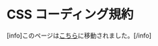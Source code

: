 <!--
# CSS Coding Standards
-->

# CSS コーディング規約

<!--
Warning: This page has been moved [here](https://developer.wordpress.org/coding-standards/wordpress-coding-standards/css/)
Please do *not* edit this page, use *edit* on the new page.
-->

\[info\]このページは[こちら](https://ja.wordpress.org/team/handbook/coding-standards/wordpress-coding-standards/css/)に移動されました。\[/info\]

<!--
Like any coding standard, the purpose of the WordPress CSS Coding Standards is to create a baseline for collaboration and review within various aspects of the WordPress open source project and community, from core code to themes to plugins. Files within a project should appear as though created by a single entity. Above all else, create code that is readable, meaningful, consistent, and beautiful.

Within core stylesheets, inconsistencies will often be found. We are working on addressing these and make every effort to have patches and commits from this point forward follow the CSS coding standards. More information on the above and contributing to UI/front-end development will be forthcoming in a separate set of guidelines.

## Structure

There are plenty of different methods for structuring a stylesheet. With the CSS in core, it is important to retain a high degree of legibility. This enables subsequent contributors to have a clear understanding of the flow of the document.

*   Use tabs, not spaces, to indent each property.
*   Add two blank lines between sections and one blank line between blocks in a section.
*   Each selector should be on its own line, ending in either a comma or an opening curly brace. Property-value pairs should be on their own line, with one tab of indentation and an ending semicolon. The closing brace should be flush left, using the same level of indentation as the opening selector.

Correct:

```css
#selector-1,
#selector-2,
#selector-3 {
	background: #fff;
	color: #000;
}
```

Incorrect:

```css
#selector-1, #selector-2, #selector-3 {
	background: #fff;
	color: #000;
	}

#selector-1 { background: #fff; color: #000; }
```

## Selectors

With specificity, comes great responsibility. Broad selectors allow us to be efficient, yet can have adverse consequences if not tested. Location-specific selectors can save us time, but will quickly lead to a cluttered stylesheet. Exercise your best judgement to create selectors that find the right balance between contributing to the overall style and layout of the DOM.

*   Similar to the [WordPress PHP Coding Standards](https://make.wordpress.org/core/handbook/best-practices/coding-standards/php/#naming-conventions) for file names, use lowercase and separate words with hyphens when naming selectors. Avoid camelcase and underscores.
*   Use human readable selectors that describe what element(s) they style.
*   Attribute selectors should use double quotes around values
*   Refrain from using over-qualified selectors, `div.container` can simply be stated as `.container`

Correct:

```css
#comment-form {
	margin: 1em 0;
}

input[type="text"] {
	line-height: 1.1;
}
```

Incorrect:

```css
#commentForm { /* Avoid camelcase. */
	margin: 0;
}

#comment_form { /* Avoid underscores. */
	margin: 0;
}

div#comment_form { /* Avoid over-qualification. */
	margin: 0;
}

#c1-xr { /* What is a c1-xr?! Use a better name. */
	margin: 0;
}

input[type=text] { /* Should be [type="text"] */
	line-height: 110% /* Also doubly incorrect */
}
```

## Properties

Similar to selectors, properties that are too specific will hinder the flexibility of the design. Less is more. Make sure you are not repeating styling or introducing fixed dimensions (when a fluid solution is more acceptable).

*   Properties should be followed by a colon and a space.
*   All properties and values should be lowercase, except for font names and vendor-specific properties.
*   Use hex code for colors, or rgba() if opacity is needed. Avoid RGB format and uppercase, and shorten values when possible: `#fff` instead of `#FFFFFF`.
*   Use shorthand (except when overriding styles) for background, border, font, list-style, margin, and padding values as much as possible. (For a shorthand reference, see [CSS Shorthand](https://codex.wordpress.org/CSS_Shorthand).)

Correct:

```css
#selector-1 {
	background: #fff;
	display: block;
	margin: 0;
	margin-left: 20px;
}
```

Incorrect:

```css
#selector-1 {
	background:#FFFFFF;
	display: BLOCK;
	margin-left: 20PX;
	margin: 0;
}
```

### Property Ordering

> Group like properties together, especially if you have a lot of them.  
> 
> – Nacin

Above all else, choose something that is meaningful to you and semantic in some way. Random ordering is chaos, not poetry. In WordPress Core, our choice is logical or grouped ordering, wherein properties are grouped by meaning and ordered specifically within those groups. The properties within groups are also strategically ordered to create transitions between sections, such as background directly before color. The baseline for ordering is:

*   Display
*   Positioning
*   Box model
*   Colors and Typography
*   Other

Things that are not yet used in core itself, such as CSS3 animations, may not have a prescribed place above but likely would fit into one of the above in a logical manner. Just as CSS is evolving, so our standards will evolve with it.

Top/Right/Bottom/Left (TRBL/trouble) should be the order for any relevant properties (e.g. margin), much as the order goes in values. Corner specifiers (e.g. border-radius-\*-\*) should be top-left, top-right, bottom-right, bottom-left. This is derived from how shorthand values would be ordered.

Example:

```css
#overlay {
	position: absolute;
	z-index: 1;
	padding: 10px;
	background: #fff;
	color: #777;
}
```

Another method that is often used, including by the Automattic/WordPress.com Themes Team, is to order properties alphabetically, with or without certain exceptions.

Example:

```css
#overlay {
	background: #fff;
	color: #777;
	padding: 10px;
	position: absolute;
	z-index: 1;
}
```

### Vendor Prefixes

Updated on 2/13/2014, after [\[27174\]](https://core.trac.wordpress.org/changeset/27174):

We use [Autoprefixer](https://github.com/postcss/autoprefixer) as a pre-commit tool to easily manage necessary browser prefixes, thus making the majority of this section moot. For those interested in following that output without using Grunt, vendor prefixes should go longest (-webkit-) to shortest (unprefixed). All other spacing remains as per the rest of standards.

```css
.sample-output {
	-webkit-box-shadow: inset 0 0 1px 1px #eee;
	-moz-box-shadow: inset 0 0 1px 1px #eee;
	box-shadow: inset 0 0 1px 1px #eee;
}
```

## Values

There are numerous ways to input values for properties. Follow the guidelines below to help us retain a high degree of consistency.

*   Space before the value, after the colon.
*   Do not pad parentheses with spaces.
*   Always end in a semicolon.
*   Use double quotes rather than single quotes, and only when needed, such as when a font name has a space or for the values of the `content` property.
*   Font weights should be defined using numeric values (e.g. `400` instead of `normal`, `700` rather than `bold`).
*   0 values should not have units unless necessary, such as with transition-duration.
*   Line height should also be unit-less, unless necessary to be defined as a specific pixel value. This is more than just a style convention, but is worth mentioning here. More information: [http://meyerweb.com/eric/thoughts/2006/02/08/unitless-line-heights/](http://meyerweb.com/eric/thoughts/2006/02/08/unitless-line-heights/)
*   Use a leading zero for decimal values, including in rgba().
*   Multiple comma-separated values for one property should be separated by either a space or a newline. For better readability newlines should be used for lengthier multi-part values such as those for shorthand properties like box-shadow and text-shadow, including before the first value. Values should then be indented one level in from the property.
*   Lists of values within a value, like within rgba(), should be separated by a space.

Correct:

```css
.class { /* Correct usage of quotes */
	background-image: url(images/bg.png);
	font-family: "Helvetica Neue", sans-serif;
	font-weight: 700;
}

.class { /* Correct usage of zero values */
	font-family: Georgia, serif;
	line-height: 1.4;
	text-shadow:
		0 -1px 0 rgba(0, 0, 0, 0.5),
		0 1px 0 #fff;
}

.class { /* Correct usage of short and lengthier multi-part values */
	font-family: Consolas, Monaco, monospace;
	transition-property: opacity, background, color;
	box-shadow:
		0 0 0 1px #5b9dd9,
		0 0 2px 1px rgba(30, 140, 190, 0.8);
}
```

Incorrect:

```css
.class { /* Avoid missing space and semicolon */
	background:#fff
}

.class { /* Avoid adding a unit on a zero value */
	margin: 0px 0px 20px 0px;
}

.class {
	font-family: Times New Roman, serif; /* Quote font names when required */
	font-weight: bold; /* Avoid named font weights */
	line-height: 1.4em;
}

.class { /* Incorrect usage of multi-part values */
	text-shadow: 0 1px 0 rgba(0, 0, 0, 0.5),
                 0 1px 0 #fff;
	box-shadow: 0 1px 0 rgba(0, 0,
		0, 0.5),
		0 1px 0 rgba(0,0,0,0.5);
}
```

## Media Queries

Media queries allow us to gracefully degrade the DOM for different screen sizes. If you are adding any, be sure to test above and below the break-point you are targeting.

*   It is generally advisable to keep media queries grouped by media at the bottom of the stylesheet.
    *   An exception is made for the wp-admin.css file in core, as it is very large and each section essentially represents a stylesheet of its own. Media queries are therefore added at the bottom of sections as applicable.
*   Rule sets for media queries should be indented one level in.

Example:

```css
@media all and (max-width: 699px) and (min-width: 520px) {

		/* Your selectors */
}
```

## Commenting

*   Comment, and comment liberally. If there are concerns about file size, utilize minified files and the SCRIPT\_DEBUG constant. Long comments should manually break the line length at 80 characters.
*   A table of contents should be utilized for longer stylesheets, especially those that are highly sectioned. Using an index number (1.0, 1.1, 2.0, etc.) aids in searching and jumping to a location.
*   Comments should be formatted much as PHPDoc is. The [CSSDoc](http://web.archive.org/web/20070601200419/http://cssdoc.net/) standard is not necessarily widely accepted or used but some aspects of it may be adopted over time. Section/subsection headers should have newlines before and after. Inline comments should not have empty newlines separating the comment from the item to which it relates.

For sections and subsections:

```css
/**
 * #.# Section title
 *
 * Description of section, whether or not it has media queries, etc.
 */

.selector {
	float: left;
}
```

For inline:

```css
/* This is a comment about this selector */
.another-selector {
	position: absolute;
	top: 0 !important; /* I should explain why this is so !important */
}
```

## Best Practices

Stylesheets tend to get long in length. Focus slowly gets lost whilst intended goals start repeating and overlapping. Writing smart code from the outset helps us retain the overview whilst remaining flexible throughout change.

*   If you are attempting to fix an issue, attempt to remove code before adding more.
*   Magic Numbers are unlucky. These are numbers that are used as quick fixes on a one-off basis. Example: `.box { margin-top: 37px }`.
*   DOM will change over time, target the element you want to use as opposed to “finding it” through its parents. Example: Use `.highlight` on the element as opposed to `.highlight a` (where the selector is on the parent)
*   Know when to use the height property. It should be used when you are including outside elements (such as images). Otherwise use line-height for more flexibility.
*   Do not restate default property & value combinations (for instance `display: block;` on block\-level elements).

## Related Links

*   Principles of writing consistent, idiomatic CSS: [https://github.com/necolas/idiomatic-css](https://github.com/necolas/idiomatic-css)
-->
